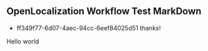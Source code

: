 ## OpenLocalization Workflow Test MarkDown
* ff349f77-6d07-4aec-94cc-6eef84025d51 
thanks!

Hello world